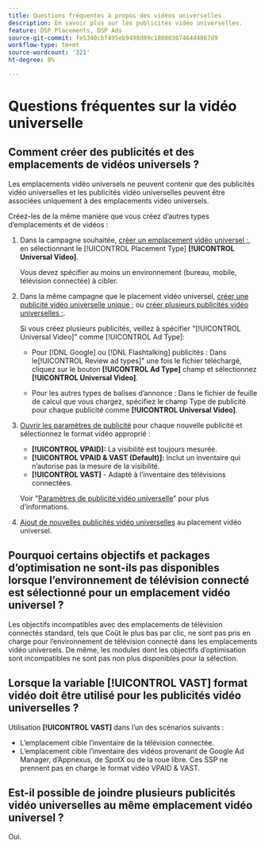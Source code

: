 ```yaml
---
title: Questions fréquentes à propos des vidéos universelles
description: En savoir plus sur les publicités vidéo universelles.
feature: DSP Placements, DSP Ads
source-git-commit: fe5340cbf495eb9498d89c18080307464d4067d9
workflow-type: tm+mt
source-wordcount: '321'
ht-degree: 0%

---
```


# Questions fréquentes sur la vidéo universelle

## Comment créer des publicités et des emplacements de vidéos universels ?

Les emplacements vidéo universels ne peuvent contenir que des publicités vidéo universelles et les publicités vidéo universelles peuvent être associées uniquement à des emplacements vidéo universels.

Créez-les de la même manière que vous créez d’autres types d’emplacements et de vidéos :

1. Dans la campagne souhaitée, [créer un emplacement vidéo universel ;](/help/dsp/campaign-management/placements/placement-create.md), en sélectionnant le [!UICONTROL Placement Type] **[!UICONTROL Universal Video]**.

   Vous devez spécifier au moins un environnement (bureau, mobile, télévision connectée) à cibler.

1. Dans la même campagne que le placement vidéo universel, [créer une publicité vidéo universelle unique ;](/help/dsp/campaign-management/ads/ad-create.md) ou [créer plusieurs publicités vidéo universelles ;](/help/dsp/campaign-management/ads/ad-create-multiple.md).

   Si vous créez plusieurs publicités, veillez à spécifier &quot;[!UICONTROL Universal Video]&quot; comme [!UICONTROL Ad Type]:

   * Pour [!DNL Google] ou [!DNL Flashtalking] publicités : Dans le[!UICONTROL Review ad types]&quot; une fois le fichier téléchargé, cliquez sur le bouton **[!UICONTROL Ad Type]** champ et sélectionnez **[!UICONTROL Universal Video]**.

   * Pour les autres types de balises d’annonce : Dans le fichier de feuille de calcul que vous chargez, spécifiez le champ Type de publicité pour chaque publicité comme **[!UICONTROL Universal Video]**.

1. [Ouvrir les paramètres de publicité](/help/dsp/campaign-management/ads/ad-edit.md) pour chaque nouvelle publicité et sélectionnez le format vidéo approprié :

   * **[!UICONTROL VPAID]:** La visibilité est toujours mesurée.
   * **[!UICONTROL VPAID & VAST (Default)]:** Inclut un inventaire qui n’autorise pas la mesure de la visibilité.
   * **[!UICONTROL VAST]** - Adapté à l’inventaire des télévisions connectées.

   Voir &quot;[Paramètres de publicité vidéo universelle](/help/dsp/campaign-management/ads/ad-settings-universal-video.md)&quot; pour plus d’informations.

1. [Ajout de nouvelles publicités vidéo universelles](/help/dsp/campaign-management/ads/ad-attach-to-placement.md) au placement vidéo universel.

## Pourquoi certains objectifs et packages d’optimisation ne sont-ils pas disponibles lorsque l’environnement de télévision connecté est sélectionné pour un emplacement vidéo universel ?

Les objectifs incompatibles avec des emplacements de télévision connectés standard, tels que Coût le plus bas par clic, ne sont pas pris en charge pour l’environnement de télévision connecté dans les emplacements vidéo universels. De même, les modules dont les objectifs d’optimisation sont incompatibles ne sont pas non plus disponibles pour la sélection.

## Lorsque la variable **[!UICONTROL VAST]** format vidéo doit être utilisé pour les publicités vidéo universelles ?

Utilisation **[!UICONTROL VAST]** dans l’un des scénarios suivants :

* L’emplacement cible l’inventaire de la télévision connectée.
* L’emplacement cible l’inventaire des vidéos provenant de Google Ad Manager, d’Appnexus, de SpotX ou de la roue libre. Ces SSP ne prennent pas en charge le format vidéo VPAID &amp; VAST.

## Est-il possible de joindre plusieurs publicités vidéo universelles au même emplacement vidéo universel ?

Oui.
